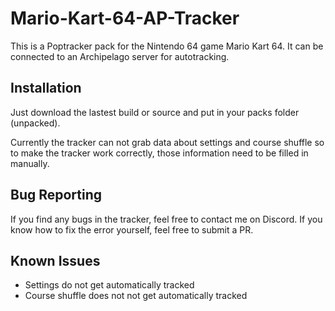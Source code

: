 # Mario-Kart-64-AP-Tracker
This is a Poptracker pack for the Nintendo 64 game Mario Kart 64. It can be connected to an Archipelago server for autotracking.

## Installation
Just download the lastest build or source and put in your packs folder (unpacked).

Currently the tracker can not grab data about settings and course shuffle so to make the tracker work correctly, those information need to be filled in manually.

## Bug Reporting
If you find any bugs in the tracker, feel free to contact me on Discord. If you know how to fix the error yourself, feel free to submit a PR.

## Known Issues
- Settings do not get automatically tracked
- Course shuffle does not not get automatically tracked
